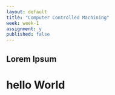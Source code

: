 ```yaml
---
layout: default
title: "Computer Controlled Machining"
week: week-1
assignment: y
published: false
---
```


## Lorem Ipsum
# hello World